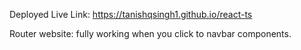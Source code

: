 Deployed Live Link: https://tanishqsingh1.github.io/react-ts

Router website: fully working when you click to navbar components.

